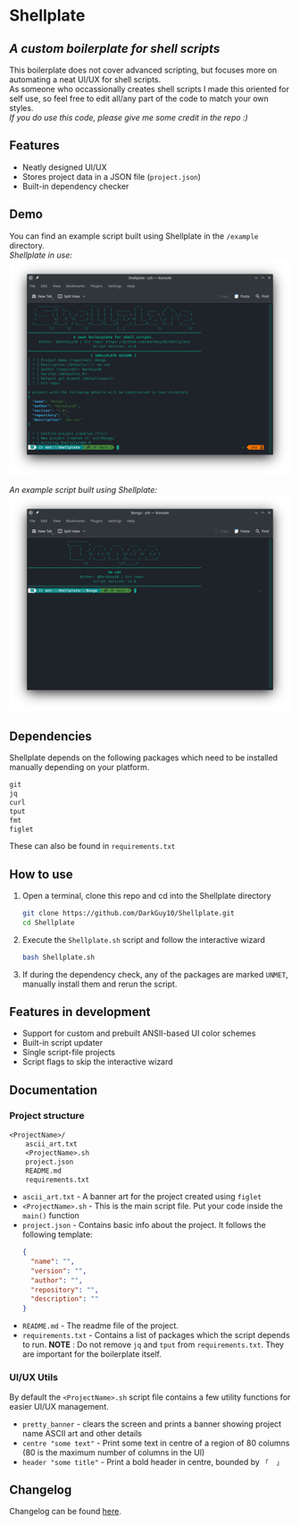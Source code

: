 # Shellplate
## _A custom boilerplate for shell scripts_
This boilerplate does not cover advanced scripting, but focuses more on automating a neat UI/UX for shell scripts. <br>
As someone who occassionally creates shell scripts I made this oriented for self use, so feel free to edit all/any part of the code to match your own styles. <br>
_If you do use this code, please give me some credit in the repo :)_ <br>

## Features
- Neatly designed UI/UX
- Stores project data in a JSON file (`project.json`)
- Built-in dependency checker

## Demo
You can find an example script built using Shellplate in the `/example` directory. <br>
_Shellplate in use:_
![Shellplate in use](images/preview1.png)

_An example script built using Shellplate:_
![An example script built using Shellplate](images/preview2.png)

## Dependencies
Shellplate depends on the following packages which need to be installed manually depending on your platform.
```
git
jq
curl
tput
fmt
figlet
```
These can also be found in `requirements.txt`

## How to use
1. Open a terminal, clone this repo and cd into the Shellplate directory
    ```bash
    git clone https://github.com/DarkGuy10/Shellplate.git
    cd Shellplate
    ```
2. Execute the `Shellplate.sh` script and follow the interactive wizard
    ```bash
    bash Shellplate.sh
    ```
3. If during the dependency check, any of the packages are marked `UNMET`, manually install them and rerun the script.

## Features in development
- Support for custom and prebuilt ANSII-based UI color schemes
- Built-in script updater
- Single script-file projects
- Script flags to skip the interactive wizard

## Documentation
### Project structure
```
<ProjectName>/
    ascii_art.txt
    <ProjectName>.sh
    project.json
    README.md
    requirements.txt
```
- `ascii_art.txt` - A banner art for the project created using `figlet`
- `<ProjectName>.sh` - This is the main script file. Put your code inside the `main()` function
- `project.json` - Contains basic info about the project. It follows the following template:
    ```json
    {
      "name": "",
      "version": "",
      "author": "",
      "repository": "",
      "description": ""
    }
    ```
- `README.md` - The readme file of the project.
- `requirements.txt` - Contains a list of packages which the script depends to run.
**NOTE**  : Do not remove `jq` and `tput` from `requirements.txt`. They are important for the boilerplate itself.

### UI/UX Utils
By default the `<ProjectName>.sh` script file contains a few utility functions for easier UI/UX management.
- `pretty_banner` - clears the screen and prints a banner showing project name ASCII art and other details
- `centre "some text"` - Print some text in centre of a region of 80 columns (80 is the maximum number of columns in the UI)
- `header "some title"` - Print a bold header in centre, bounded by `「  」`

## Changelog
Changelog can be found [here](CHANGELOG/).
